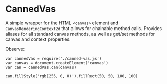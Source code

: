 CannedVas
=========

A simple wrapper for the HTML `<canvas>` element and `CanvasRenderingContext2d`
that allows for chainable method calls.  Provides aliases for all standard
canvas methods, as well as get/set methods for canvas and context properties.

Observe:

```
var cannedVas = require('./canned-vas.js')
var canvas = document.createElement('canvas')
var can = cannedVas.can(canvas)

can.fillStyle('rgb(255, 0, 0)').fillRect(50, 50, 100, 100)

```